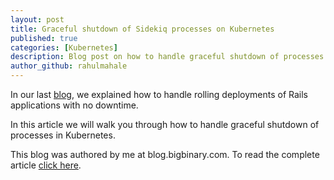 ```yaml
---
layout: post
title: Graceful shutdown of Sidekiq processes on Kubernetes
published: true
categories: [Kubernetes]
description: Blog post on how to handle graceful shutdown of processes like Sidekiq on Kubernetes
author_github: rahulmahale
---
```


In our last [blog](http://blog.bigbinary.com/2017/07/25/deploying-rails-applications-using-kubernetes-with-zero-downtime.html), we explained how to handle
rolling deployments of Rails applications with no downtime.

In this article we will walk you through
how to handle graceful shutdown of processes in Kubernetes.

This blog was authored by me at blog.bigbinary.com. To read the complete article [click here](https://blog.bigbinary.com/2017/08/24/graceful-shutdown-of-sidekiq-processes-on-k8s.html).